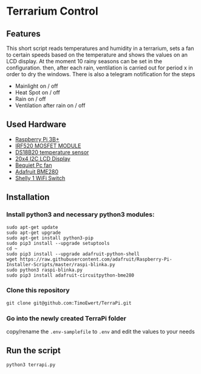 # Terrarium Control

## Features
This short script reads temperatures and humidity in a terrarium, sets a fan to certain speeds based on the temperature and shows the values ​​on an LCD display.
At the moment 10 rainy seasons can be set in the configuration.
then, after each rain, ventilation is carried out for period x in order to dry the windows. There is also a telegram notification for the steps
- Mainlight on / off
- Heat Spot on / off
- Rain on / off
- Ventilation after rain on / off

## Used Hardware
- [Raspberry Pi 3B+](https://www.raspberrypi.org/products/raspberry-pi-3-model-b-plus/)
- [IRF520 MOSFET MODULE](https://www.amazon.de/gp/product/B01F3I9QDU)
- [DS18B20 temperature sensor](https://www.amazon.de/gp/product/B07GZWMCBM)
- [20x4 I2C LCD Display](https://www.amazon.de/gp/product/B0859YY2NZ)
- [Bequiet Pc fan](https://www.amazon.de/gp/product/B00IOIJ4AC)
- [Adafruit BME280](https://www.reichelt.de/de/de/entwicklerboards-temperatur-feuchtigkeits-und-drucksensor--debo-sens-thd-p235476.html)
- [Shelly 1 WiFi Switch](https://www.amazon.de/Shelly-Schalter-Wireless-Hausautomation-Anwendung/dp/B07G33LNDY/)

## Installation

### Install python3 and necessary python3 modules:
```
sudo apt-get update
sudo apt-get upgrade
sudo apt-get install python3-pip
sudo pip3 install --upgrade setuptools
cd ~
sudo pip3 install --upgrade adafruit-python-shell
wget https://raw.githubusercontent.com/adafruit/Raspberry-Pi-Installer-Scripts/master/raspi-blinka.py
sudo python3 raspi-blinka.py
sudo pip3 install adafruit-circuitpython-bme280 
```

### Clone this repository
`git clone git@github.com:TimoEwert/TerraPi.git`

### Go into the newly created TerraPi folder 
copy/rename the `.env-samplefile` to `.env` and edit the values to your needs


## Run the script
`python3 terrapi.py`

